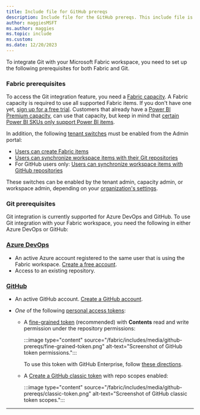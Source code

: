 ```yaml
---
title: Include file for GitHub prereqs
description: Include file for the GitHub prereqs. This include file is referenced in this repo and also in an article in the Power BI repo.
author: maggiesMSFT
ms.author: maggies
ms.topic: include
ms.custom: 
ms.date: 12/20/2023
---
```


To integrate Git with your Microsoft Fabric workspace, you need to set up the following prerequisites for both Fabric and Git.

### Fabric prerequisites

To access the Git integration feature, you need a [Fabric capacity](/fabric/enterprise/licenses#capacity). A Fabric capacity is required to use all supported Fabric items. If you don't have one yet, [sign up for a free trial](/fabric/get-started/fabric-trial). Customers that already have a [Power BI Premium capacity](/power-bi/enterprise/service-premium-what-is), can use that capacity, but keep in mind that [certain Power BI SKUs only support Power BI items](/fabric/enterprise/license#capacity).

In addition, the following [tenant switches](/fabric/admin/about-tenant-settings) must be enabled from the Admin portal:

- [Users can create Fabric items](/fabric/admin/fabric-switch)
- [Users can synchronize workspace items with their Git repositories](/fabric/admin/git-integration-admin-settings#users-can-synchronize-workspace-items-with-their-git-repositories-preview)
- For GitHub users only: [Users can synchronize workspace items with GitHub repositories](/fabric/admin/git-integration-admin-settings#users-can-synchronize-workspace-items-with-github-repositories-preview)

These switches can be enabled by the tenant admin, capacity admin, or workspace admin, depending on your [organization's settings](/fabric/admin/delegate-settings).

### Git prerequisites

Git integration is currently supported for Azure DevOps and GitHub. To use Git integration with your Fabric workspace, you need the following in either Azure DevOps or GitHub:

### [Azure DevOps](#tab/azure-devops)

- An active Azure account registered to the same user that is using the Fabric workspace. <a href="https://azure.microsoft.com/products/devops/" target="_blank">Create a free account</a>.
- Access to an existing repository.

### [GitHub](#tab/github)

- An active GitHub account. <a href="https://github.com" target="_blank">Create a GitHub account</a>.
- *One* of the following <a href="https://docs.github.com/en/authentication/keeping-your-account-and-data-secure/managing-your-personal-access-tokens" target="_blank">personal access tokens</a>:

  - A <a href="https://github.com/settings/personal-access-tokens/new" target="_blank">fine-grained token</a> (recommended) with **Contents** read and write permission under the repository permissions:
  
    :::image type="content" source="/fabric/includes/media/github-prereqs/fine-grained-token.png" alt-text="Screenshot of GitHub token permissions.":::

    To use this token with GitHub Enterprise, follow <a href="https://github.blog/2022-10-18-introducing-fine-grained-personal-access-tokens-for-github/" target="_blank">these directions</a>.
  
  - A <a href="https://github.com/settings/tokens/new" target="_blank">Create a GitHub classic token</a> with repo scopes enabled:

    :::image type="content" source="/fabric/includes/media/github-prereqs/classic-token.png" alt-text="Screenshot of GitHub classic token scopes.":::

---
